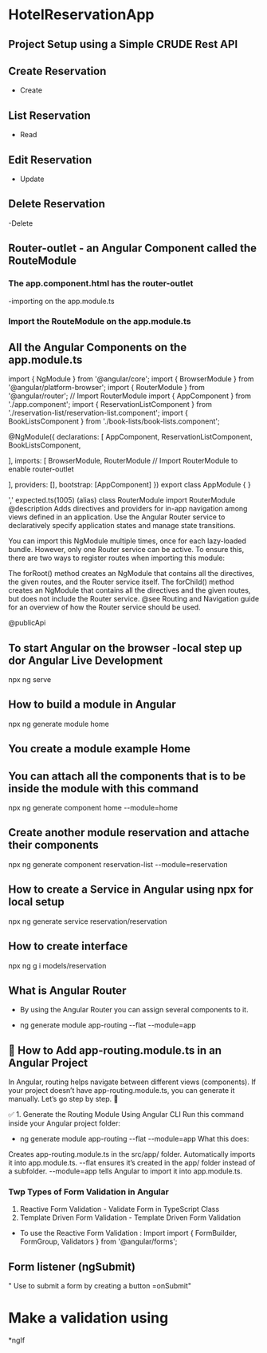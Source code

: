 # HotelReservationApp


## Project Setup using a Simple CRUDE Rest API

## Create Reservation
- Create

## List Reservation
- Read


## Edit Reservation
- Update


## Delete Reservation
-Delete

## Router-outlet - an Angular Component called the RouteModule

### The app.component.html has the router-outlet
-importing <router-outlet></router-outlet> on the app.module.ts


### Import the RouteModule on the app.module.ts
## All the Angular Components on the app.module.ts

import { NgModule } from '@angular/core';
import { BrowserModule } from '@angular/platform-browser';
import { RouterModule } from '@angular/router'; // Import RouterModule
import { AppComponent } from './app.component';
import { ReservationListComponent } from './reservation-list/reservation-list.component';
import { BookListsComponent } from './book-lists/book-lists.component';




@NgModule({
  declarations: [
    AppComponent,
    ReservationListComponent,
    BookListsComponent,
   
   
  ],
  imports: [
    BrowserModule,
    RouterModule // Import RouterModule to enable router-outlet

  ],
  providers: [],
  bootstrap: [AppComponent]
})
export class AppModule { }


',' expected.ts(1005)
(alias) class RouterModule
import RouterModule
@description
Adds directives and providers for in-app navigation among views defined in an application. Use the Angular Router service to declaratively specify application states and manage state transitions.

You can import this NgModule multiple times, once for each lazy-loaded bundle. However, only one Router service can be active. To ensure this, there are two ways to register routes when importing this module:

The forRoot() method creates an NgModule that contains all the directives, the given routes, and the Router service itself.
The forChild() method creates an NgModule that contains all the directives and the given routes, but does not include the Router service.
@see
Routing and Navigation guide for an overview of how the Router service should be used.

@publicApi


## To start Angular on the browser -local step up dor Angular Live Development
npx ng serve

## How to build a module in Angular

 npx ng generate module home

## You create a module example Home

## You can attach all the components that is to be inside the module with this command
npx ng generate component home --module=home

## Create another module reservation and attache their components

npx ng generate component reservation-list --module=reservation


## How to create a Service in Angular using npx for local setup

npx ng generate service reservation/reservation



## How to create interface

npx ng g i models/reservation


## What is Angular Router
- By using the Angular Router you can assign several components to it.

- ng generate module app-routing --flat --module=app


## 📌 How to Add app-routing.module.ts in an Angular Project
In Angular, routing helps navigate between different views (components). If your project doesn’t have app-routing.module.ts, you can generate it manually. Let’s go step by step. 🚀

✅ 1. Generate the Routing Module Using Angular CLI
Run this command inside your Angular project folder:

- ng generate module app-routing --flat --module=app
What this does:

Creates app-routing.module.ts in the src/app/ folder.
Automatically imports it into app.module.ts.
--flat ensures it’s created in the app/ folder instead of a subfolder.
--module=app tells Angular to import it into app.module.ts.


### Twp Types of Form Validation in Angular

1. Reactive Form Validation - Validate Form in TypeScript Class
2. Template Driven Form Validation - Template Driven Form Validation

- To use the Reactive Form Validation : Import import { FormBuilder, FormGroup, Validators } from '@angular/forms';


## Form listener (ngSubmit)
" Use to submit a form by creating a button =onSubmit"


# Make a validation using
*ngIf 